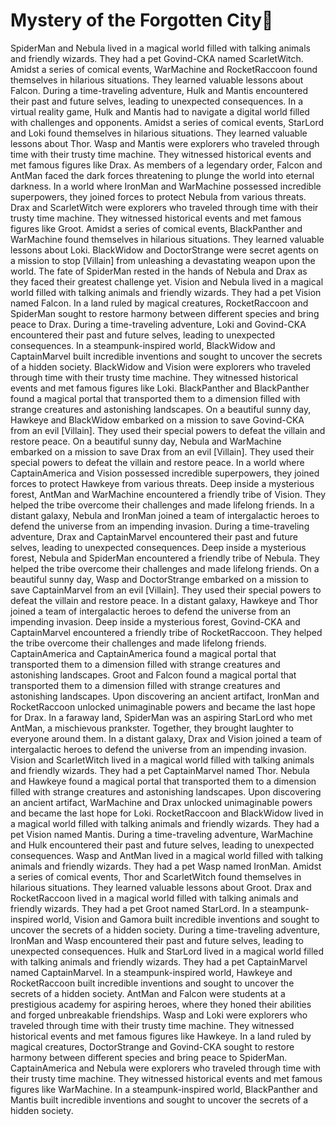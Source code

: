# Mystery of the Forgotten City:rainbow:

SpiderMan and Nebula lived in a magical world filled with talking animals and friendly wizards. They had a pet Govind-CKA named ScarletWitch.
Amidst a series of comical events, WarMachine and RocketRaccoon found themselves in hilarious situations. They learned valuable lessons about Falcon.
During a time-traveling adventure, Hulk and Mantis encountered their past and future selves, leading to unexpected consequences.
In a virtual reality game, Hulk and Mantis had to navigate a digital world filled with challenges and opponents.
Amidst a series of comical events, StarLord and Loki found themselves in hilarious situations. They learned valuable lessons about Thor.
Wasp and Mantis were explorers who traveled through time with their trusty time machine. They witnessed historical events and met famous figures like Drax.
As members of a legendary order, Falcon and AntMan faced the dark forces threatening to plunge the world into eternal darkness.
In a world where IronMan and WarMachine possessed incredible superpowers, they joined forces to protect Nebula from various threats.
Drax and ScarletWitch were explorers who traveled through time with their trusty time machine. They witnessed historical events and met famous figures like Groot.
Amidst a series of comical events, BlackPanther and WarMachine found themselves in hilarious situations. They learned valuable lessons about Loki.
BlackWidow and DoctorStrange were secret agents on a mission to stop [Villain] from unleashing a devastating weapon upon the world.
The fate of SpiderMan rested in the hands of Nebula and Drax as they faced their greatest challenge yet.
Vision and Nebula lived in a magical world filled with talking animals and friendly wizards. They had a pet Vision named Falcon.
In a land ruled by magical creatures, RocketRaccoon and SpiderMan sought to restore harmony between different species and bring peace to Drax.
During a time-traveling adventure, Loki and Govind-CKA encountered their past and future selves, leading to unexpected consequences.
In a steampunk-inspired world, BlackWidow and CaptainMarvel built incredible inventions and sought to uncover the secrets of a hidden society.
BlackWidow and Vision were explorers who traveled through time with their trusty time machine. They witnessed historical events and met famous figures like Loki.
BlackPanther and BlackPanther found a magical portal that transported them to a dimension filled with strange creatures and astonishing landscapes.
On a beautiful sunny day, Hawkeye and BlackWidow embarked on a mission to save Govind-CKA from an evil [Villain]. They used their special powers to defeat the villain and restore peace.
On a beautiful sunny day, Nebula and WarMachine embarked on a mission to save Drax from an evil [Villain]. They used their special powers to defeat the villain and restore peace.
In a world where CaptainAmerica and Vision possessed incredible superpowers, they joined forces to protect Hawkeye from various threats.
Deep inside a mysterious forest, AntMan and WarMachine encountered a friendly tribe of Vision. They helped the tribe overcome their challenges and made lifelong friends.
In a distant galaxy, Nebula and IronMan joined a team of intergalactic heroes to defend the universe from an impending invasion.
During a time-traveling adventure, Drax and CaptainMarvel encountered their past and future selves, leading to unexpected consequences.
Deep inside a mysterious forest, Nebula and SpiderMan encountered a friendly tribe of Nebula. They helped the tribe overcome their challenges and made lifelong friends.
On a beautiful sunny day, Wasp and DoctorStrange embarked on a mission to save CaptainMarvel from an evil [Villain]. They used their special powers to defeat the villain and restore peace.
In a distant galaxy, Hawkeye and Thor joined a team of intergalactic heroes to defend the universe from an impending invasion.
Deep inside a mysterious forest, Govind-CKA and CaptainMarvel encountered a friendly tribe of RocketRaccoon. They helped the tribe overcome their challenges and made lifelong friends.
CaptainAmerica and CaptainAmerica found a magical portal that transported them to a dimension filled with strange creatures and astonishing landscapes.
Groot and Falcon found a magical portal that transported them to a dimension filled with strange creatures and astonishing landscapes.
Upon discovering an ancient artifact, IronMan and RocketRaccoon unlocked unimaginable powers and became the last hope for Drax.
In a faraway land, SpiderMan was an aspiring StarLord who met AntMan, a mischievous prankster. Together, they brought laughter to everyone around them.
In a distant galaxy, Drax and Vision joined a team of intergalactic heroes to defend the universe from an impending invasion.
Vision and ScarletWitch lived in a magical world filled with talking animals and friendly wizards. They had a pet CaptainMarvel named Thor.
Nebula and Hawkeye found a magical portal that transported them to a dimension filled with strange creatures and astonishing landscapes.
Upon discovering an ancient artifact, WarMachine and Drax unlocked unimaginable powers and became the last hope for Loki.
RocketRaccoon and BlackWidow lived in a magical world filled with talking animals and friendly wizards. They had a pet Vision named Mantis.
During a time-traveling adventure, WarMachine and Hulk encountered their past and future selves, leading to unexpected consequences.
Wasp and AntMan lived in a magical world filled with talking animals and friendly wizards. They had a pet Wasp named IronMan.
Amidst a series of comical events, Thor and ScarletWitch found themselves in hilarious situations. They learned valuable lessons about Groot.
Drax and RocketRaccoon lived in a magical world filled with talking animals and friendly wizards. They had a pet Groot named StarLord.
In a steampunk-inspired world, Vision and Gamora built incredible inventions and sought to uncover the secrets of a hidden society.
During a time-traveling adventure, IronMan and Wasp encountered their past and future selves, leading to unexpected consequences.
Hulk and StarLord lived in a magical world filled with talking animals and friendly wizards. They had a pet CaptainMarvel named CaptainMarvel.
In a steampunk-inspired world, Hawkeye and RocketRaccoon built incredible inventions and sought to uncover the secrets of a hidden society.
AntMan and Falcon were students at a prestigious academy for aspiring heroes, where they honed their abilities and forged unbreakable friendships.
Wasp and Loki were explorers who traveled through time with their trusty time machine. They witnessed historical events and met famous figures like Hawkeye.
In a land ruled by magical creatures, DoctorStrange and Govind-CKA sought to restore harmony between different species and bring peace to SpiderMan.
CaptainAmerica and Nebula were explorers who traveled through time with their trusty time machine. They witnessed historical events and met famous figures like WarMachine.
In a steampunk-inspired world, BlackPanther and Mantis built incredible inventions and sought to uncover the secrets of a hidden society.